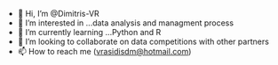 - 👋 Hi, I’m @Dimitris-VR
- 👀 I’m interested in ...data analysis and managment process
- 🌱 I’m currently learning ...Python and R
- 💞️ I’m looking to collaborate on data competitions with other partners
- 📫 How to reach me (vrasidisdm@hotmail.com)

<!---
Dimitris-VR/Dimitris-VR is a ✨ special ✨ repository because its `README.md` (this file) appears on your GitHub profile.
You can click the Preview link to take a look at your changes.
--->
